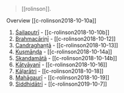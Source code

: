 > [[rolinson]].

Overview [[c-rolinson2018-10-10a]]
1. [Śailaputrī](shailaputri.md) - [[c-rolinson2018-10-10b]]
2. [Brahmacāriṇī](brahmacharini.md) - [[c-rolinson2018-10-12]]
3. [Candraghaṇṭā](chandraghanta.md) - [[c-rolinson2018-10-13]]
4. [Kuṣmāṇḍa](kushmanda.md) - [[c-rolinson2018-10-14a]]
5. [Skandamātā](skandamata.md) - [[c-rolinson2018-10-14b]]
6. [Kātyāyanī](katyayani.md) - [[c-rolinson2018-10-16]]
7. [Kāḷarātri](kalaratri.md) - [[c-rolinson2018-10-18]]
8. [Mahāgaurī](mahagauri.md) - [[c-rolinson2018-10-19]]
9. [Siddhidātrī](siddhidhatri.md) - [[c-rolinson2019-10-7]]